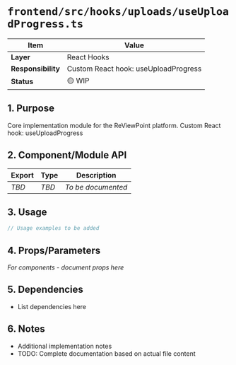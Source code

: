 # `frontend/src/hooks/uploads/useUploadProgress.ts`

| Item               | Value                                                              |
| ------------------ | ------------------------------------------------------------------ |
| **Layer**          | React Hooks                                                           |
| **Responsibility** | Custom React hook: useUploadProgress                                                   |
| **Status**         | 🟡 WIP                                                            |

## 1. Purpose

Core implementation module for the ReViewPoint platform. Custom React hook: useUploadProgress

## 2. Component/Module API

| Export       | Type     | Description            |
| ------------ | -------- | ---------------------- |
| *TBD*        | *TBD*    | *To be documented*     |

## 3. Usage

```typescript
// Usage examples to be added
```

## 4. Props/Parameters

*For components - document props here*

## 5. Dependencies

- List dependencies here

## 6. Notes

- Additional implementation notes
- TODO: Complete documentation based on actual file content
